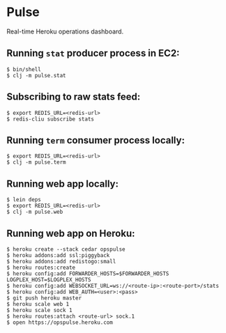 # Pulse

Real-time Heroku operations dashboard.

## Running `stat` producer process in EC2:

    $ bin/shell
    $ clj -m pulse.stat

## Subscribing to raw stats feed:

    $ export REDIS_URL=<redis-url>
    $ redis-cliu subscribe stats

## Running `term` consumer process locally:

    $ export REDIS_URL=<redis-url>
    $ clj -m pulse.term

## Running web app locally:

    $ lein deps
    $ export REDIS_URL=<redis-url>
    $ clj -m pulse.web

## Running web app on Heroku:

    $ heroku create --stack cedar opspulse
    $ heroku addons:add ssl:piggyback
    $ heroku addons:add redistogo:small
    $ heroku routes:create
    $ heroku config:add FORWARDER_HOSTS=$FORWARDER_HOSTS LOGPLEX_HOST=$LOGPLEX_HOSTS
    $ heroku config:add WEBSOCKET_URL=ws://<route-ip>:<route-port>/stats
    $ heroku config:add WEB_AUTH=<user>:<pass>
    $ git push heroku master
    $ heroku scale web 1
    $ heroku scale sock 1
    $ heroku routes:attach <route-url> sock.1
    $ open https://opspulse.heroku.com
